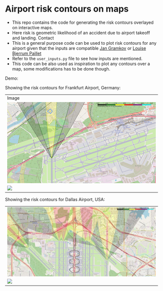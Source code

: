 # Airport risk contours on maps

- This repo contains the code for generating the risk contours overlayed on interactive maps. 
- Here risk is geometric likelihood of an accident due to airport takeoff and landing. Contact 
- This is a general purpose code can be used to plot risk contours for any airport given that the inputs are compatible [Jan Gramkov](jag@ramboll.dk) or [Louise Bjerrum Paillet](lwb@ramboll.dk)
- Refer to the `user_inputs.py` file to see how inputs are mentioned. 
- This code can be also used as inspiration to plot any contours over a map, some modifications has to be done though. 

Demo:

Showing the risk contours for Frankfurt Airport, Germany:

<table>
    <tr>
        <td>Image</td>
    </tr>
    <tr>
        <td><img src="Picture1.png"/></td>
    </tr>
    <tr>
        <td><img src="Picture2.gif"/></td>
    </tr>
</table>
Showing the risk contours for Dallas Airport, USA:

<table>
    <tr>
        <td><img src="Picture3.jpg"/></td>
    </tr>
    <tr>
        <td><img src="Picture4.gif"/></td>
    </tr>
</table>

